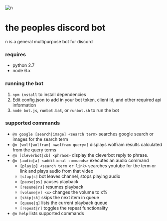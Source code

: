 ![n](http://i.imgur.com/8BbeHz1.png "n")
# the peoples discord bot

n is a general multipurpose bot for discord

### requires
- python 2.7
- node 6.x

### running the bot
1. `npm install` to install dependencies
2. Edit config.json to add in your bot token, client id, and other required api information
3. `node bot.js`, `runbot.bat`, or `runbot.sh` to run the bot


### supported commands
- `@n google [search|image] <search term>` searches google search or images for the search term
- `@n [wolf|wolfram] <wolfram query>]` displays wolfram results calculated from the query terms
- `@n [cleverbot|cb] <phrase>` display the cleverbot reply to phrase.
- `@n [audio|a] <additional commands>` executes an audio command
  * `[play|p] <search term or link>` searches youtube for the term or link and plays audio from that video
  * `[stop|s]` bot leaves channel, stops playing audio
  * `[pause|ps]` pauses playback
  * `[resume|rs]` resumes playback
  * `[volume|v] <x>` changes the volume to x%
  * `[skip|sk]` skips the next item in queue
  * `[queue|q]` lists the current playback queue
  * `[repeat|r]` toggles the repeat functionality
- `@n help` lists supported commands
